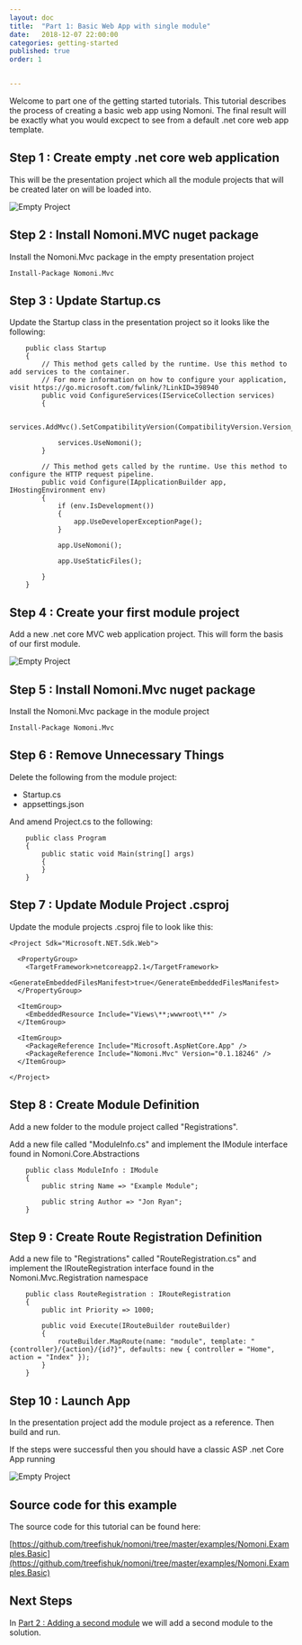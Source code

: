```yaml
---
layout: doc
title:  "Part 1: Basic Web App with single module"
date:   2018-12-07 22:00:00
categories: getting-started
published: true
order: 1


---
```


Welcome to part one of the getting started tutorials. This tutorial describes the process of creating a basic web app using Nomoni. The final result will be exactly what you would excpect to see from a default .net core web app template.

## Step 1 : Create empty .net core web application

This will be the presentation project which all the module projects that will be created later on will be loaded into. 

![Empty Project](../images/Empty-Project.PNG "Empty Project")

## Step 2 : Install Nomoni.MVC nuget package

Install the Nomoni.Mvc package in the empty presentation project

```
Install-Package Nomoni.Mvc
```

## Step 3 : Update Startup.cs

Update the Startup class in the presentation project so it looks like the following:

```
    public class Startup
    {
        // This method gets called by the runtime. Use this method to add services to the container.
        // For more information on how to configure your application, visit https://go.microsoft.com/fwlink/?LinkID=398940
        public void ConfigureServices(IServiceCollection services)
        {

            services.AddMvc().SetCompatibilityVersion(CompatibilityVersion.Version_2_1);

            services.UseNomoni();
        }

        // This method gets called by the runtime. Use this method to configure the HTTP request pipeline.
        public void Configure(IApplicationBuilder app, IHostingEnvironment env)
        {
            if (env.IsDevelopment())
            {
                app.UseDeveloperExceptionPage();
            }

            app.UseNomoni();

            app.UseStaticFiles();
  
        }
    }
```

## Step 4 : Create your first module project

Add a new .net core MVC web application project. This will form the basis of our first module.

![Empty Project](../images/MVC-App.PNG "MVC App")


## Step 5 : Install Nomoni.Mvc nuget package

Install the Nomoni.Mvc package in the module project

```
Install-Package Nomoni.Mvc
```

## Step 6 : Remove Unnecessary Things

Delete the following from the module project: 

- Startup.cs
- appsettings.json

And amend Project.cs to the following:

```
    public class Program
    {
        public static void Main(string[] args)
        {
        }
    }
```

## Step 7 : Update Module Project .csproj

Update the module projects .csproj file to look like this:

```
<Project Sdk="Microsoft.NET.Sdk.Web">

  <PropertyGroup>
    <TargetFramework>netcoreapp2.1</TargetFramework>
    <GenerateEmbeddedFilesManifest>true</GenerateEmbeddedFilesManifest>
  </PropertyGroup>
  
  <ItemGroup>
    <EmbeddedResource Include="Views\**;wwwroot\**" />
  </ItemGroup>

  <ItemGroup>
    <PackageReference Include="Microsoft.AspNetCore.App" />
    <PackageReference Include="Nomoni.Mvc" Version="0.1.18246" />
  </ItemGroup>

</Project>
```

## Step 8 : Create Module Definition

Add a new folder to the module project called "Registrations".

Add a new file called "ModuleInfo.cs" and implement the IModule interface found in Nomoni.Core.Abstractions

```
    public class ModuleInfo : IModule
    {
        public string Name => "Example Module";

        public string Author => "Jon Ryan";
    }
```

## Step 9 : Create Route Registration Definition

Add a new file to "Registrations" called "RouteRegistration.cs" and implement the IRouteRegistration interface found in the Nomoni.Mvc.Registration namespace

```
    public class RouteRegistration : IRouteRegistration
    {
        public int Priority => 1000;

        public void Execute(IRouteBuilder routeBuilder)
        {
            routeBuilder.MapRoute(name: "module", template: "{controller}/{action}/{id?}", defaults: new { controller = "Home", action = "Index" });
        }
    }
```

## Step 10 : Launch App

In the presentation project add the module project as a reference. Then build and run.

If the steps were successful then you should have a classic ASP .net Core App running

![Empty Project](../images/basic-webpage.PNG "MVC App")

## Source code for this example

The source code for this tutorial can be found here:

[https://github.com/treefishuk/nomoni/tree/master/examples/Nomoni.Examples.Basic](https://github.com/treefishuk/nomoni/tree/master/examples/Nomoni.Examples.Basic)


## Next Steps

In [Part 2 : Adding a second module](/docs/getting-started/part-two-adding-a-second-module) we will add a second module to the solution.
